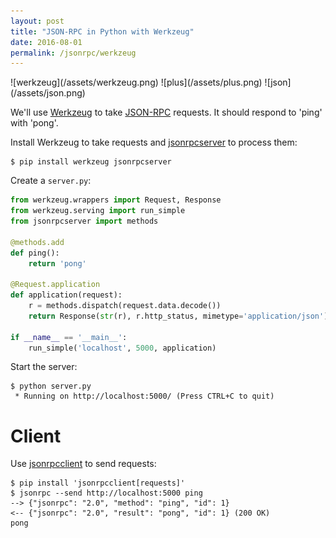 ```yaml
---
layout: post
title: "JSON-RPC in Python with Werkzeug"
date: 2016-08-01
permalink: /jsonrpc/werkzeug
---
```

<div class="wide-logos" markdown="1">
![werkzeug](/assets/werkzeug.png)
![plus](/assets/plus.png)
![json](/assets/json.png)
</div>

We'll use [Werkzeug](http://werkzeug.pocoo.org) to take
[JSON-RPC](http://www.jsonrpc.org/) requests. It should respond to 'ping' with
'pong'.

Install Werkzeug to take requests and
[jsonrpcserver](http://jsonrpcserver.readthedocs.io/) to process them:

``` shell
$ pip install werkzeug jsonrpcserver
```
Create a `server.py`:

```python
from werkzeug.wrappers import Request, Response
from werkzeug.serving import run_simple
from jsonrpcserver import methods

@methods.add
def ping():
    return 'pong'

@Request.application
def application(request):
    r = methods.dispatch(request.data.decode())
    return Response(str(r), r.http_status, mimetype='application/json')

if __name__ == '__main__':
    run_simple('localhost', 5000, application)
```
Start the server:

``` shell
$ python server.py
 * Running on http://localhost:5000/ (Press CTRL+C to quit)
```

Client
======
Use [jsonrpcclient](http://jsonrpcclient.readthedocs.io/) to send requests:

``` shell
$ pip install 'jsonrpcclient[requests]'
$ jsonrpc --send http://localhost:5000 ping
--> {"jsonrpc": "2.0", "method": "ping", "id": 1}
<-- {"jsonrpc": "2.0", "result": "pong", "id": 1} (200 OK)
pong
```
